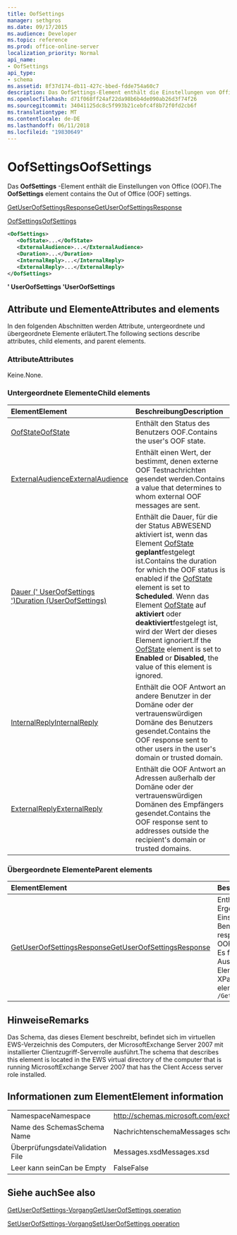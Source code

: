 ```yaml
---
title: OofSettings
manager: sethgros
ms.date: 09/17/2015
ms.audience: Developer
ms.topic: reference
ms.prod: office-online-server
localization_priority: Normal
api_name:
- OofSettings
api_type:
- schema
ms.assetid: 8f37d174-db11-427c-bbed-fdde754a60c7
description: Das OofSettings-Element enthält die Einstellungen von Office (OOF).
ms.openlocfilehash: d71f068ff24af22da98b6b4de090ab26d3f74f26
ms.sourcegitcommit: 34041125dc8c5f993b21cebfc4f8b72f0fd2cb6f
ms.translationtype: MT
ms.contentlocale: de-DE
ms.lasthandoff: 06/11/2018
ms.locfileid: "19830649"
---
```

# <a name="oofsettings"></a><span data-ttu-id="8bd22-103">OofSettings</span><span class="sxs-lookup"><span data-stu-id="8bd22-103">OofSettings</span></span>

<span data-ttu-id="8bd22-104">Das **OofSettings** -Element enthält die Einstellungen von Office (OOF).</span><span class="sxs-lookup"><span data-stu-id="8bd22-104">The **OofSettings** element contains the Out of Office (OOF) settings.</span></span> 
  
[<span data-ttu-id="8bd22-105">GetUserOofSettingsResponse</span><span class="sxs-lookup"><span data-stu-id="8bd22-105">GetUserOofSettingsResponse</span></span>](getuseroofsettingsresponse.md)
  
[<span data-ttu-id="8bd22-106">OofSettings</span><span class="sxs-lookup"><span data-stu-id="8bd22-106">OofSettings</span></span>](oofsettings.md)
  
```xml
<OofSettings>
   <OofState>...</OofState>
   <ExternalAudience>...</ExternalAudience>
   <Duration>...</Duration>
   <InternalReply>...</InternalReply>
   <ExternalReply>...</ExternalReply>
</OofSettings>
```

 <span data-ttu-id="8bd22-107">**' UserOofSettings '**</span><span class="sxs-lookup"><span data-stu-id="8bd22-107">**UserOofSettings**</span></span>
## <a name="attributes-and-elements"></a><span data-ttu-id="8bd22-108">Attribute und Elemente</span><span class="sxs-lookup"><span data-stu-id="8bd22-108">Attributes and elements</span></span>

<span data-ttu-id="8bd22-109">In den folgenden Abschnitten werden Attribute, untergeordnete und übergeordnete Elemente erläutert.</span><span class="sxs-lookup"><span data-stu-id="8bd22-109">The following sections describe attributes, child elements, and parent elements.</span></span>
  
### <a name="attributes"></a><span data-ttu-id="8bd22-110">Attribute</span><span class="sxs-lookup"><span data-stu-id="8bd22-110">Attributes</span></span>

<span data-ttu-id="8bd22-111">Keine.</span><span class="sxs-lookup"><span data-stu-id="8bd22-111">None.</span></span>
  
### <a name="child-elements"></a><span data-ttu-id="8bd22-112">Untergeordnete Elemente</span><span class="sxs-lookup"><span data-stu-id="8bd22-112">Child elements</span></span>

|<span data-ttu-id="8bd22-113">**Element**</span><span class="sxs-lookup"><span data-stu-id="8bd22-113">**Element**</span></span>|<span data-ttu-id="8bd22-114">**Beschreibung**</span><span class="sxs-lookup"><span data-stu-id="8bd22-114">**Description**</span></span>|
|:-----|:-----|
|[<span data-ttu-id="8bd22-115">OofState</span><span class="sxs-lookup"><span data-stu-id="8bd22-115">OofState</span></span>](oofstate.md) <br/> |<span data-ttu-id="8bd22-116">Enthält den Status des Benutzers OOF.</span><span class="sxs-lookup"><span data-stu-id="8bd22-116">Contains the user's OOF state.</span></span>  <br/> |
|[<span data-ttu-id="8bd22-117">ExternalAudience</span><span class="sxs-lookup"><span data-stu-id="8bd22-117">ExternalAudience</span></span>](externalaudience.md) <br/> |<span data-ttu-id="8bd22-118">Enthält einen Wert, der bestimmt, denen externe OOF Testnachrichten gesendet werden.</span><span class="sxs-lookup"><span data-stu-id="8bd22-118">Contains a value that determines to whom external OOF messages are sent.</span></span>  <br/> |
|[<span data-ttu-id="8bd22-119">Dauer (' UserOofSettings ')</span><span class="sxs-lookup"><span data-stu-id="8bd22-119">Duration (UserOofSettings)</span></span>](duration-useroofsettings.md) <br/> |<span data-ttu-id="8bd22-120">Enthält die Dauer, für die der Status ABWESEND aktiviert ist, wenn das Element [OofState](oofstate.md) **geplant**festgelegt ist.</span><span class="sxs-lookup"><span data-stu-id="8bd22-120">Contains the duration for which the OOF status is enabled if the [OofState](oofstate.md) element is set to **Scheduled**.</span></span> <span data-ttu-id="8bd22-121">Wenn das Element [OofState](oofstate.md) auf **aktiviert** oder **deaktiviert**festgelegt ist, wird der Wert der dieses Element ignoriert.</span><span class="sxs-lookup"><span data-stu-id="8bd22-121">If the [OofState](oofstate.md) element is set to **Enabled** or **Disabled**, the value of this element is ignored.</span></span>  <br/> |
|[<span data-ttu-id="8bd22-122">InternalReply</span><span class="sxs-lookup"><span data-stu-id="8bd22-122">InternalReply</span></span>](internalreply.md) <br/> |<span data-ttu-id="8bd22-123">Enthält die OOF Antwort an andere Benutzer in der Domäne oder der vertrauenswürdigen Domäne des Benutzers gesendet.</span><span class="sxs-lookup"><span data-stu-id="8bd22-123">Contains the OOF response sent to other users in the user's domain or trusted domain.</span></span>  <br/> |
|[<span data-ttu-id="8bd22-124">ExternalReply</span><span class="sxs-lookup"><span data-stu-id="8bd22-124">ExternalReply</span></span>](externalreply.md) <br/> |<span data-ttu-id="8bd22-125">Enthält die OOF Antwort an Adressen außerhalb der Domäne oder der vertrauenswürdigen Domänen des Empfängers gesendet.</span><span class="sxs-lookup"><span data-stu-id="8bd22-125">Contains the OOF response sent to addresses outside the recipient's domain or trusted domains.</span></span>  <br/> |
   
### <a name="parent-elements"></a><span data-ttu-id="8bd22-126">Übergeordnete Elemente</span><span class="sxs-lookup"><span data-stu-id="8bd22-126">Parent elements</span></span>

|<span data-ttu-id="8bd22-127">**Element**</span><span class="sxs-lookup"><span data-stu-id="8bd22-127">**Element**</span></span>|<span data-ttu-id="8bd22-128">**Beschreibung**</span><span class="sxs-lookup"><span data-stu-id="8bd22-128">**Description**</span></span>|
|:-----|:-----|
|[<span data-ttu-id="8bd22-129">GetUserOofSettingsResponse</span><span class="sxs-lookup"><span data-stu-id="8bd22-129">GetUserOofSettingsResponse</span></span>](getuseroofsettingsresponse.md) <br/> |<span data-ttu-id="8bd22-130">Enthält die Antwort Ergebnisse und OOF-Einstellungen für einen Benutzer.</span><span class="sxs-lookup"><span data-stu-id="8bd22-130">Contains the response results and the OOF settings for a user.</span></span>  <br/> <span data-ttu-id="8bd22-131">Es folgt der XPath-Ausdruck, der dieses Element:</span><span class="sxs-lookup"><span data-stu-id="8bd22-131">The following is the XPath expression to this element:</span></span>  <br/>  `/GetUserOofSettingsResponse` <br/> |
   
## <a name="remarks"></a><span data-ttu-id="8bd22-132">Hinweise</span><span class="sxs-lookup"><span data-stu-id="8bd22-132">Remarks</span></span>

<span data-ttu-id="8bd22-133">Das Schema, das dieses Element beschreibt, befindet sich im virtuellen EWS-Verzeichnis des Computers, der MicrosoftExchange Server 2007 mit installierter Clientzugriff-Serverrolle ausführt.</span><span class="sxs-lookup"><span data-stu-id="8bd22-133">The schema that describes this element is located in the EWS virtual directory of the computer that is running MicrosoftExchange Server 2007 that has the Client Access server role installed.</span></span>
  
## <a name="element-information"></a><span data-ttu-id="8bd22-134">Informationen zum Element</span><span class="sxs-lookup"><span data-stu-id="8bd22-134">Element information</span></span>

|||
|:-----|:-----|
|<span data-ttu-id="8bd22-135">Namespace</span><span class="sxs-lookup"><span data-stu-id="8bd22-135">Namespace</span></span>  <br/> |http://schemas.microsoft.com/exchange/services/2006/messages  <br/> |
|<span data-ttu-id="8bd22-136">Name des Schemas</span><span class="sxs-lookup"><span data-stu-id="8bd22-136">Schema Name</span></span>  <br/> |<span data-ttu-id="8bd22-137">Nachrichtenschema</span><span class="sxs-lookup"><span data-stu-id="8bd22-137">Messages schema</span></span>  <br/> |
|<span data-ttu-id="8bd22-138">Überprüfungsdatei</span><span class="sxs-lookup"><span data-stu-id="8bd22-138">Validation File</span></span>  <br/> |<span data-ttu-id="8bd22-139">Messages.xsd</span><span class="sxs-lookup"><span data-stu-id="8bd22-139">Messages.xsd</span></span>  <br/> |
|<span data-ttu-id="8bd22-140">Leer kann sein</span><span class="sxs-lookup"><span data-stu-id="8bd22-140">Can be Empty</span></span>  <br/> |<span data-ttu-id="8bd22-141">False</span><span class="sxs-lookup"><span data-stu-id="8bd22-141">False</span></span>  <br/> |
   
## <a name="see-also"></a><span data-ttu-id="8bd22-142">Siehe auch</span><span class="sxs-lookup"><span data-stu-id="8bd22-142">See also</span></span>



[<span data-ttu-id="8bd22-143">GetUserOofSettings-Vorgang</span><span class="sxs-lookup"><span data-stu-id="8bd22-143">GetUserOofSettings operation</span></span>](getuseroofsettings-operation.md)
  
[<span data-ttu-id="8bd22-144">SetUserOofSettings-Vorgang</span><span class="sxs-lookup"><span data-stu-id="8bd22-144">SetUserOofSettings operation</span></span>](setuseroofsettings-operation.md)

